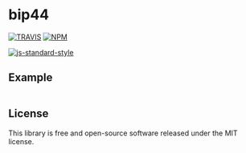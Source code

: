 # bip44

[![TRAVIS](https://secure.travis-ci.org/dcousens/bip44.png)](http://travis-ci.org/dcousens/bip44)
[![NPM](http://img.shields.io/npm/v/bip44.svg)](https://www.npmjs.org/package/bip44)

[![js-standard-style](https://cdn.rawgit.com/feross/standard/master/badge.svg)](https://github.com/feross/standard)


## Example

``` javascript
```


## License

This library is free and open-source software released under the MIT license.
